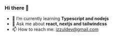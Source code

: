 ### Hi there 👋

- 🌱 I’m currently learning **Typescript and nodejs**
- 💬 Ask me about **react, nextjs and tailwindcss**
- 📫 How to reach me: izzuldev@gmail.com
